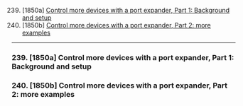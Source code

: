 239. [1850a] [Control more devices with a port expander, Part 1: Background and setup](#239)
240. [1850b] [Control more devices with a port expander, Part 2: more examples](#240)

---

### 239. [1850a] Control more devices with a port expander, Part 1: Background and setup<a id="239"></a>

### 240. [1850b] Control more devices with a port expander, Part 2: more examples<a id="240"></a>
